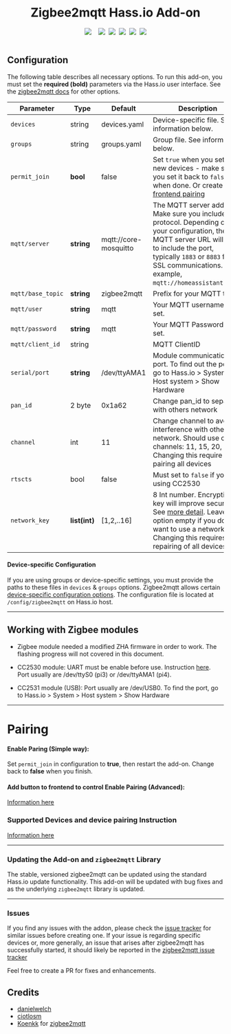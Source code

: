 <div align="center">
<h1>Zigbee2mqtt Hass.io Add-on</h1>
<div style="display: flex; justify-content: center;">
  <a style="margin-right: 0.5rem;" href="https://travis-ci.org/homematevn/ha">
    <img src="https://img.shields.io/travis/homematevn/ha.svg?style=flat-square&logo=travis">
  </a>
  <a style="margin-left: 0.5rem;" href="">
    <img src="https://img.shields.io/badge/armhf-yes-green.svg">
  </a>
  <a style="margin-left: 0.5rem;" href="">
    <img src="https://img.shields.io/badge/armv7-yes-green.svg">
  </a>
  <a style="margin-left: 0.5rem;" href="">
    <img src="https://img.shields.io/badge/aarch64-yes-green.svg">
  </a>
  <a style="margin-left: 0.5rem;" href="">
    <img src="https://img.shields.io/badge/amd64-yes-green.svg">
  </a>
  <a style="margin-left: 0.5rem;" href="">
    <img src="https://img.shields.io/badge/i386-yes-green.svg">
  </a>
</div>
<br>
</div>

## Configuration

The following table describes all necessary options. To run this add-on, you must set the **required (bold)** parameters via the Hass.io user interface. 
See the [zigbee2mqtt docs](https://www.zigbee2mqtt.io/information/configuration.html) for other options.

|Parameter|Type|Default|Description|
|---------|----|--------|-----------|
|`devices`|string|devices.yaml|Device-specific file. See information below.|
|`groups`|string|groups.yaml|Group file. See information below.|
|`permit_join`|**bool**|false|Set `true` when you setup new devices - make sure you set it back to `false` when done. Or create [frontend pairing](https://github.com/homematevn/ha/blob/master/zigbee2mqtt/PAIRING.md)|
|`mqtt/server`|**string**|mqtt://core-mosquitto|The MQTT server address. Make sure you include the protocol. Depending on your configuration, the MQTT server URL will need to include the port, typically `1883` or `8883` for SSL communications. For example, `mqtt://homeassistant:1883`.|
|`mqtt/base_topic`|**string**|zigbee2mqtt|Prefix for your MQTT topic|
|`mqtt/user`|**string**|mqtt|Your MQTT username, if set.|
|`mqtt/password`|**string**|mqtt|Your MQTT Password, if set.|
|`mqtt/client_id`|string| |MQTT ClientID|
|`serial/port`|**string**|/dev/ttyAMA1|Module communication's port. To find out the port, go to Hass.io > System > Host system > Show Hardware|
|`pan_id`|2 byte|0x1a62|Change pan_id to separate with others network|
|`channel`|int|11|Change channel to avoid interference with other network. Should use only channels: 11, 15, 20, 25. Changing this require re-pairing all devices|
|`rtscts`|bool|false|Must set to `false` if you are using CC2530|
|`network_key`|**list(int)**|[1,2,..16]|8 Int number. Encryption key will improve security. See [more detail](https://www.zigbee2mqtt.io/how_tos/how_to_secure_network.html). Leave this option empty if you don't want to use a network key. Changing this requires repairing of all devices.|


#### Device-specific Configuration
If you are using groups or device-specific settings, you must provide the paths to these files in `devices` & `groups` options.
Zigbee2mqtt allows certain [device-specific configuration options](https://www.zigbee2mqtt.io/configuration/device_specific_configuration.html). 
The configuration file is located at `/config/zigbee2mqtt` on Hass.io host.

---

## Working with Zigbee modules
- Zigbee module needed a modified ZHA firmware in order to work. The flashing progress will not covered in this document.

- CC2530 module: UART must be enable before use. Instruction [here](https://github.com/homematevn/ha/blob/master/zigbee2mqtt/UART.md). Port usually are /dev/ttyS0 (pi3) or /dev/ttyAMA1 (pi4). 

- CC2531 module (USB): Port usually are /dev/USB0. To find the port, go to Hass.io > System > Host system > Show Hardware

---

# Pairing

#### Enable Paring (Simple way): 
Set `permit_join` in configuration to **true**, then restart the add-on. Change back to **false** when you finish.

#### Add button to frontend to control Enable Pairing (Advanced):
[Information here](https://github.com/homematevn/ha/blob/master/zigbee2mqtt/PAIRING.md)

### Supported Devices and device pairing Instruction
[Information here](https://www.zigbee2mqtt.io/information/supported_devices.html)

---
### Updating the Add-on and `zigbee2mqtt` Library

The stable, versioned zigbee2mqtt can be updated using the standard Hass.io update functionality. This add-on will be updated with bug fixes and as the underlying `zigbee2mqtt` library is updated.

----
### Issues

If you find any issues with the addon, please check the [issue tracker](https://github.com/danielwelch/hassio-zigbee2mqtt/issues) for similar issues before creating one. If your issue is regarding specific devices or, more generally, an issue that arises after zigbee2mqtt has successfully started, it should likely be reported in the [zigbee2mqtt issue tracker](https://github.com/Koenkk/zigbee2mqtt/issues)

Feel free to create a PR for fixes and enhancements. 

## Credits
- [danielwelch](https://github.com/danielwelch)
- [ciotlosm](https://github.com/ciotlosm)
- [Koenkk](https://github.com/Koenkk) for [zigbee2mqtt](https://github.com/Koenkk/zigbee2mqtt)

